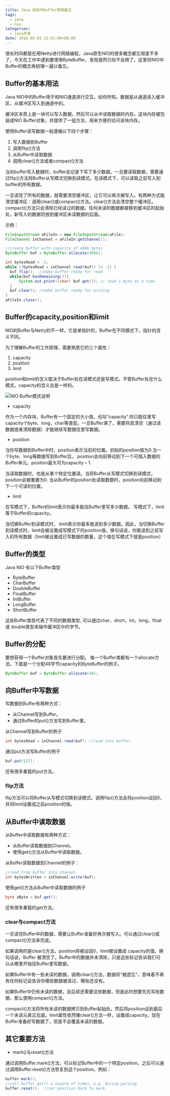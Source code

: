```yaml
---
title: Java NIO中Buffer使用备忘
tags:
  - java
  - nio
categories:
  - java开发
date: 2016-05-03 22:51:00+08:00
---
```

很长时间都是在用Netty进行网络编程，Java原生NIO的很多概念都忘得差不多了，今天在工作中遇到要使用ByteBuffer，发现竟然已经不会用了，这里将NIO中Buffer的概念再梳理一遍以备忘。

## Buffer的基本用法

Java NIO中的Buffer用于和NIO通道进行交互。如你所知，数据是从通道读入缓冲区，从缓冲区写入到通道中的。

缓冲区本质上是一块可以写入数据，然后可以从中读取数据的内存。这块内存被包装成NIO Buffer对象，并提供了一组方法，用来方便的访问该块内存。

使用Buffer读写数据一般遵循以下四个步骤：

1. 写入数据到Buffer
2. 调用flip()方法
3. 从Buffer中读取数据
4. 调用clear()方法或者compact()方法

当向buffer写入数据时，buffer会记录下写了多少数据。一旦要读取数据，需要通过flip()方法将Buffer从写模式切换到读模式。在读模式下，可以读取之前写入到buffer的所有数据。

一旦读完了所有的数据，就需要清空缓冲区，让它可以再次被写入。有两种方式能清空缓冲区：调用clear()或compact()方法。clear()方法会清空整个缓冲区。compact()方法只会清除已经读过的数据。任何未读的数据都被移到缓冲区的起始处，新写入的数据将放到缓冲区未读数据的后面。

示例：

```java
FileInputStream aFileIn = new FileInputStream(aFile);
FileChannel inChannel = aFileIn.getChannel();

//create buffer with capacity of 4096 bytes
ByteBuffer buf = ByteBuffer.allocate(4096);

int bytesRead = -1;
while ((bytesRead = inChannel.read(buf)) != -1) {
  buf.flip();  //make buffer ready for read
  while(buf.hasRemaining()){
      System.out.print((char) buf.get()); // read 1 byte at a time
  }
  buf.clear(); //make buffer ready for writing
}
aFileIn.close();
```

## Buffer的capacity,position和limit

NIO的Buffer与Netty的不一样，它是单指针的，Buffer在不同模式下，指针的含义不同。

为了理解Buffer的工作原理，需要熟悉它的三个属性：

1. capacity
2. position
3. limit

position和limit的含义取决于Buffer处在读模式还是写模式。不管Buffer处在什么模式，capacity的含义总是一样的。

![NIO Buffer模式说明](http://blog-images-1252238296.cosgz.myqcloud.com/buffers-modes.png)

* capacity

作为一个内存块，Buffer有一个固定的大小值，也叫“capacity”.你只能往里写capacity个byte、long，char等类型。一旦Buffer满了，需要将其清空（通过读数据或者清除数据）才能继续写数据往里写数据。

* position

当你写数据到Buffer中时，position表示当前的位置。初始的position值为0.当一个byte、long等数据写到Buffer后， position会向前移动到下一个可插入数据的Buffer单元。position最大可为capacity – 1.

当读取数据时，也是从某个特定位置读。当将Buffer从写模式切换到读模式，position会被重置为0. 当从Buffer的position处读取数据时，position向前移动到下一个可读的位置。

* limit

在写模式下，Buffer的limit表示你最多能往Buffer里写多少数据。 写模式下，limit等于Buffer的capacity。

当切换Buffer到读模式时， limit表示你最多能读到多少数据。因此，当切换Buffer到读模式时，limit会被设置成写模式下的position值。换句话说，你能读到之前写入的所有数据（limit被设置成已写数据的数量，这个值在写模式下就是position）

## Buffer的类型

Java NIO 有以下Buffer类型

* ByteBuffer
* CharBuffer
* DoubleBuffer
* FloatBuffer
* IntBuffer
* LongBuffer
* ShortBuffer

这些Buffer类型代表了不同的数据类型, 可以通过char，short，int，long，float 或 double类型来操作缓冲区中的字节。

## Buffer的分配

要想获得一个Buffer对象首先要进行分配。 每一个Buffer类都有一个allocate方法。下面是一个分配48字节capacity的ByteBuffer的例子。

```java
ByteBuffer buf = ByteBuffer.allocate(48);
```

## 向Buffer中写数据

写数据到Buffer有两种方式：

* 从Channel写到Buffer。
* 通过Buffer的put()方法写到Buffer里。

从Channel写到Buffer的例子

```java
int bytesRead = inChannel.read(buf); //read into buffer.
```

通过put方法写Buffer的例子

```java
buf.put(127);
```

还有很多重载的put方法。

### flip方法

flip方法可以将Buffer从写模式切换到读模式。调用flip()方法会将position设回0，并将limit设置成之前position的值。

## 从Buffer中读取数据

从Buffer中读取数据有两种方式：

* 从Buffer读取数据到Channel。
* 使用get()方法从Buffer中读取数据。

从Buffer读取数据到Channel的例子：

```java
//read from buffer into channel.
int bytesWritten = inChannel.write(buf);
```

使用get()方法从Buffer中读取数据的例子

```java
byte aByte = buf.get();
```

还有很多重载的get方法。

### clear与compact方法

一旦读完Buffer中的数据，需要让Buffer准备好再次被写入。可以通过clear()或compact()方法来完成。

如果调用的是clear()方法，position将被设回0，limit被设置成 capacity的值。换句话说，Buffer 被清空了。Buffer中的数据并未清除，只是这些标记告诉我们可以从哪里开始往Buffer里写数据。

如果Buffer中有一些未读的数据，调用clear()方法，数据将“被遗忘”，意味着不再有任何标记会告诉你哪些数据被读过，哪些还没有。

如果Buffer中仍有未读的数据，且后续还需要这些数据，但是此时想要先先写些数据，那么使用compact()方法。

compact()方法将所有未读的数据拷贝到Buffer起始处。然后将position设到最后一个未读元素正后面。limit属性依然像clear()方法一样，设置成capacity。现在Buffer准备好写数据了，但是不会覆盖未读的数据。

## 其它重要方法

* mark()与reset()方法

通过调用Buffer.mark()方法，可以标记Buffer中的一个特定position。之后可以通过调用Buffer.reset()方法恢复到这个position。例如：

```java
buffer.mark();
//call buffer.get() a couple of times, e.g. during parsing.
buffer.reset();  //set position back to mark.
```
